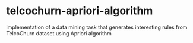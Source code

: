 # telcochurn-apriori-algorithm
implementation of a data mining task that generates interesting rules from TelcoChurn dataset using Apriori algorithm
